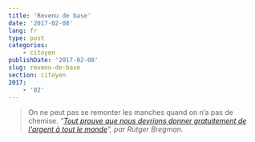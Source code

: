 ```yaml
---
title: 'Revenu de base'
date: '2017-02-08'
lang: fr
type: post
categories:
    - citoyen
publishDate: '2017-02-08'
slug: revenu-de-base
section: citoyen
2017:
    - '02'
---
```


> On ne peut pas se remonter les manches quand on n’a pas de chemise.
> <cite>"[Tout prouve que nous devrions donner gratuitement de l'argent à tout le monde](http://www.ulyces.co/rutger-bregman/tout-prouve-que-nous-devrions-donner-gratuitement-de-largent-a-tout-le-monde/)", par Rutger Bregman.</cite>
